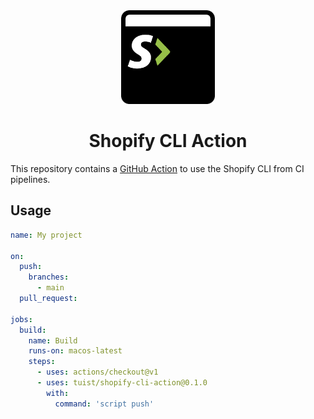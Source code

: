 <div align="center">
  <img src="assets/logo.png" width="150"/>
  <h1>Shopify CLI Action</h1>
</div>


This repository contains a [GitHub Action](https://github.com/features/actions) to use the Shopify CLI from CI pipelines.


## Usage

```yaml
name: My project

on:
  push:
    branches:
      - main
  pull_request:

jobs:
  build:
    name: Build
    runs-on: macos-latest
    steps:
      - uses: actions/checkout@v1
      - uses: tuist/shopify-cli-action@0.1.0
        with:
          command: 'script push'
```